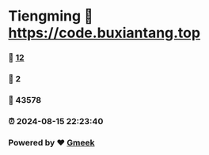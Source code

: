 # Tiengming :link: https://code.buxiantang.top 
### :page_facing_up: [12](https://code.buxiantang.top/tag.html) 
### :speech_balloon: 2 
### :hibiscus: 43578 
### :alarm_clock: 2024-08-15 22:23:40 
### Powered by :heart: [Gmeek](https://github.com/Meekdai/Gmeek)
